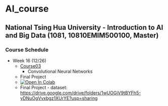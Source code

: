 # AI_course

## National Tsing Hua University - Introduction to AI and Big Data (1081, 10810EMIM500100, Master)

### Course Schedule


- Week 16 (12/26)
    - [Course03](https://github.com/matteosoo/AI_course/tree/master/course03)
        - Convolutional Neural Networks
	- Final Project
    - [![Open In Colab](https://colab.research.google.com/assets/colab-badge.svg)](https://colab.research.google.com/github/tw40210/AI_course/blob/master/classfier_final_project.ipynb)
	- Final Project - dataset: https://drive.google.com/drive/folders/1wUOGiV9tBYFh5-yDNuOgVvxbgz1XUrYE?usp=sharing
